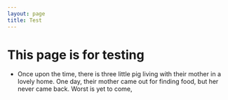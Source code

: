 ```yaml
---
layout: page
title: Test
---
```


# This page is for testing
- Once upon the time, there is three little pig living with their mother in a lovely home. One day, their mother came out for finding food, but her never came back. Worst is yet to come, 